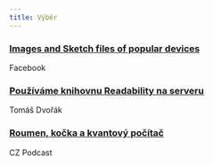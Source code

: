 ```yaml
---
title: Výběr
---
```


### [Images and Sketch files of popular devices](https://facebook.design/devices)
Facebook

### [Používáme knihovnu Readability na serveru](https://www.zdrojak.cz/clanky/pouzivame-knihovnu-readability-na-serveru/)
Tomáš Dvořák

### [Roumen, kočka a kvantový počítač](https://soundcloud.com/czpodcast-1/cz-podcast-210-roumen-kocka-a-kvantovy-pocitac)
CZ Podcast
